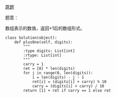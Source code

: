 [原题](https://leetcode.com/problems/plus-one/)

题意：

数组表示的数值，返回+1后的数组形式。

```
class Solution(object):
    def plusOne(self, digits):
        """
        :type digits: List[int]
        :rtype: List[int]
        """
        carry = 1
        ret = [0] * len(digits)
        for j in range(0, len(digits)):
            i = len(digits) - j - 1
            ret[i] = (digits[i] + carry) % 10
            carry = (digits[i] + carry) / 10
        return [1] + ret if carry == 1 else ret
```